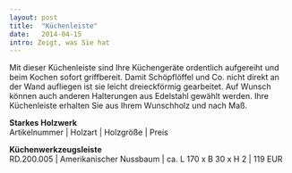 ```yaml
---
layout: post
title:  "Küchenleiste"
date:   2014-04-15
intro: Zeigt, was Sie hat
---
```


Mit dieser Küchenleiste sind Ihre Küchengeräte ordentlich aufgereiht und beim Kochen sofort griffbereit. 
Damit Schöpflöffel und Co. nicht direkt an der Wand aufliegen ist sie leicht dreieckförmig gearbeitet. 
Auf Wunsch können auch anderen Halterungen aus Edelstahl gewählt werden. 
Ihre Küchenleiste erhalten Sie aus Ihrem Wunschholz und nach Maß.

**Starkes Holzwerk**   
Artikelnummer \| Holzart \| Holzgröße \| Preis

**Küchenwerkzeugsleiste**    
RD.200.005  \| 	Amerikanischer Nussbaum \| ca. L 170 x B 30 x H 2 \| 119 EUR
